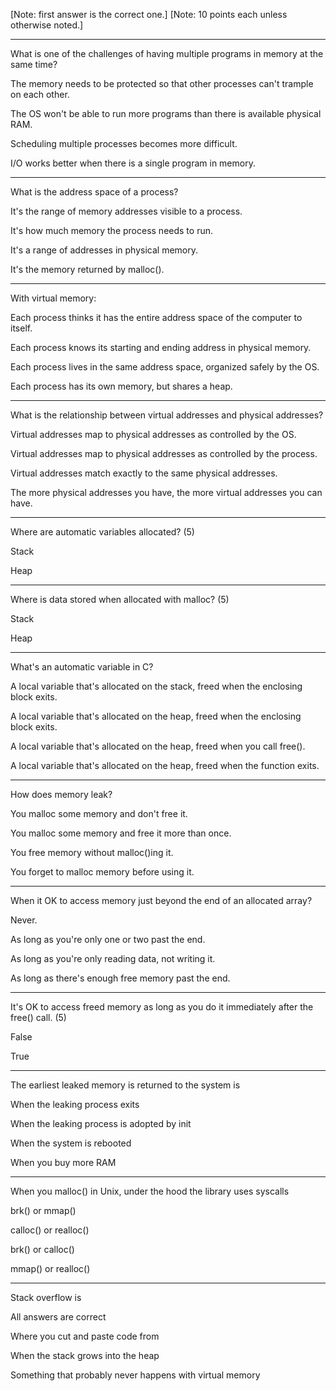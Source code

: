 [Note: first answer is the correct one.]
[Note: 10 points each unless otherwise noted.]

---

What is one of the challenges of having multiple programs in memory at the same time?

The memory needs to be protected so that other processes can't trample on each other.

The OS won't be able to run more programs than there is available physical RAM.

Scheduling multiple processes becomes more difficult.

I/O works better when there is a single program in memory.

---

What is the address space of a process?

It's the range of memory addresses visible to a process.

It's how much memory the process needs to run.

It's a range of addresses in physical memory.

It's the memory returned by malloc().

---

With virtual memory:

Each process thinks it has the entire address space of the computer to itself.

Each process knows its starting and ending address in physical memory.

Each process lives in the same address space, organized safely by the OS.

Each process has its own memory, but shares a heap.

---

What is the relationship between virtual addresses and physical addresses?

Virtual addresses map to physical addresses as controlled by the OS.

Virtual addresses map to physical addresses as controlled by the process.

Virtual addresses match exactly to the same physical addresses.

The more physical addresses you have, the more virtual addresses you can have.

---

Where are automatic variables allocated?  (5)

Stack

Heap


---

Where is data stored when allocated with malloc?  (5)

Stack

Heap

---

What's an automatic variable in C?

A local variable that's allocated on the stack, freed when the enclosing block exits.

A local variable that's allocated on the heap, freed when the enclosing block exits.

A local variable that's allocated on the heap, freed when you call free().

A local variable that's allocated on the heap, freed when the function exits.

---

How does memory leak?

You malloc some memory and don't free it.

You malloc some memory and free it more than once.

You free memory without malloc()ing it.

You forget to malloc memory before using it.

---

When it OK to access memory just beyond the end of an allocated array?

Never.

As long as you're only one or two past the end.

As long as you're only reading data, not writing it.

As long as there's enough free memory past the end.

---

It's OK to access freed memory as long as you do it immediately after the free() call. (5)

False

True

---

The earliest leaked memory is returned to the system is

When the leaking process exits

When the leaking process is adopted by init

When the system is rebooted

When you buy more RAM

---

When you malloc() in Unix, under the hood the library uses syscalls

brk() or mmap()

calloc() or realloc()

brk() or calloc()

mmap() or realloc()

---

Stack overflow is

All answers are correct

Where you cut and paste code from

When the stack grows into the heap

Something that probably never happens with virtual memory
